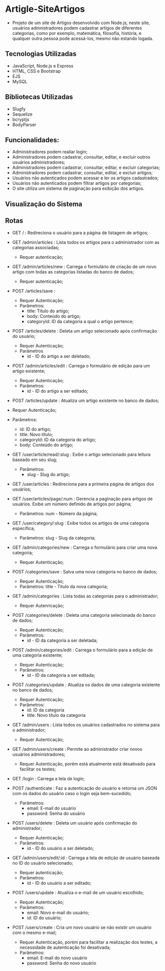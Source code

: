 # Artigle-SiteArtigos
* Projeto de um site de Artigos desenvolvido com Node.js, neste site, usuários admnistradores podem cadastrar artigos de diferentes categorias, como por exemplo,
matemática, filosofia, história, e qualquer outra pessoa pode acessá-los, mesmo não estando logada.

## Tecnologias Utilizadas
* JavaScript, Node.js e Express
* HTML, CSS e Bootstrap
* EJS
* MySQL

## Bibliotecas Utilizadas
* Slugfy
* Sequelize
* bcryptjs
* BodyParser
  
## Funcionalidades:
* Administradores podem realiar login;
* Administradores podem cadastrar, consultar, editar, e excluir outros usuários administradores;
* Administradores podem cadastrar, consultar, editar, e excluir categorias;
* Administradores podem cadastrar, consultar, editar, e excluir artigos;
* Usuários não autenticados podem acessar e ler os artigos cadastrados;
* Usuários não autenticados podem filtrar artigos por categorias;
* O site utiliza um sistema de paginação para exibição dos artigos.

## Visualização do Sistema

## Rotas
* GET / : Redireciona o usuário para a página de listagem de artigos;
  
* GET /admin/articles : Lista todos os artigos para o administrador com as categorias associadas;
  * Requer autenticação;
    
* GET /admin/articles/new : Carrega o formulário de criação de um novo artigo com todas as categorias listadas do banco de dados;
  * Requer autenticação;
    
* POST /articles/save :
  * Requer Autenticação;
  * Parâmetros:
    * title: Título do artigo;
    * body: Conteúdo do artigo;
    * categoryId: ID da categoria a qual o artigo pertence;

* POST /articles/delete : Deleta um artigo selecionado após confirmação do usuário;
  * Requer Autenticação;
  * Parâmetros
    * id - ID do artigo a ser deletado;
   
* POST /admin/articles/edit : Carrega o formulário de edição para um artigo existente;
  * Requer Autenticação;
  * Parâmetros:
    * id - ID do artigo a ser editado;
   
* POST /articles/update : Atualiza um artigo existente no banco de dados;
 * Requer Autenticação;
 * Parâmetros:
   * id: ID do artigo;
   * title: Novo título;
   * categoryId: ID da categoria do artigo;
   * body: Conteúdo do artigo;
  
* GET /user/article/read/:slug :  Exibe o artigo selecionado para leitura baseado em seu slug;
  * Parâmetros:
     * slug - Slug do artigo;
   
* GET /user/articles : Redireciona para a primeira página de artigos dos usuários;

* GET /user/articles/page/:num : Gerencia a paginação para artigos de usuários. Exibe um número definido de artigos por página;
  * Parâmetros: num - Número da página;
 
* GET /user/category/:slug : Exibe todos os artigos de uma categoria específica;
  * Parâmetros: slug - Slug da categoria;
 
* GET /admin/categories/new : Carrega o formulário para criar uma nova categoria;
  * Requer Autenticação;
 
* POST /categories/save : Salva uma nova categoria no banco de dados;
  * Requer Autenticação;
  * Parâmetros: title - Título da nova categoria;
 
* GET /admin/categories : Lista todas as categorias para o administrador;
  * Requer Autenricação;
 
* POST /categories/delete : Deleta uma categoria selecionada do banco de dados;
   * Requer Autenticação;
   * Parâmetros:
     * id - ID da categoria a ser deletada;
       
* POST /admin/categories/edit : Carrega o formulário para a edição de uma categoria existente;
  * Requer Autenticação;
  * Parâmetros:
    * id - ID da categoria a ser editada;
   
* POST /categories/update : Atualiza os dados de uma categoria existente no banco de dados;
  * Requer Autenticação;
  * Parâmetros:
    * id: ID da categoria
    * title: Novo título da categoria

* GET /admin/users : Lista todos os usuários cadastrados no sistema para o administrador;
  * Requer Autenticação;
    
* GET /admin/users/create : Permite ao administrador criar novos usuários administradores;
  * Requer Autenticação, porém está atualmente está desativado para facilitar os testes;
 
* GET /login : Carrega a tela de login;

* POST /authenticate : Faz a autenticação do usuário e retorna um JSON com os dados do usuário caso o login seja bem-sucedido;
  * Parâmetros:
    * email: E-mail do usuário
    * password: Senha do usuário
   
* POST /users/delete : Deleta um usuário após confirmação do administrador;
  * Requer Autenticação;
  * Parâmetros:
    * id - ID do usuário a ser deletado;
   
* GET /admin/users/edit/:id : Carrega a tela de edição de usuário baseada no ID do usuário selecionado;
  * Requer autenticação;
  * Parâmetros:
    * id - ID do usuário a ser editado;
   
* POST /users/update : Atualiza o e-mail de um usuário escolhido;
  * Requer Autenticação;
  * Parâmetros:
    * email: Novo e-mail do usuário;
    * id: ID do usuário;
   
* POST /users/create :  Cria um novo usuário se não existir um usuário com o mesmo e-mail;
  * Requer Autenticação, porém para facilitar a realização dos testes, a necessidade de autenticação foi desativada;
  * Parâmetros:
    * email: E-mail do novo usuário
    * password: Senha do novo usuário
